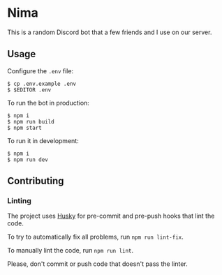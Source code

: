 # Nima

This is a random Discord bot that a few friends and I use on our server.

## Usage

Configure the `.env` file:

    $ cp .env.example .env
    $ $EDITOR .env

To run the bot in production:

    $ npm i
    $ npm run build
    $ npm start

To run it in development:

    $ npm i
    $ npm run dev

## Contributing

### Linting

The project uses [Husky](https://github.com/typicode/husky) for pre-commit and pre-push hooks that lint the code.

To try to automatically fix all problems, run `npm run lint-fix`.

To manually lint the code, run `npm run lint`.

Please, don't commit or push code that doesn't pass the linter.
